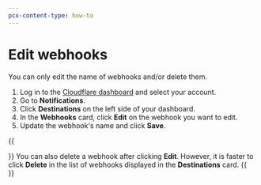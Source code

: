 ```yaml
---
pcx-content-type: how-to
---
```


# Edit webhooks

You can only edit the name of webhooks and/or delete them.

1. Log in to the [Cloudflare dashboard](https://dash.cloudflare.com/login) and select your account.
1. Go to **Notifications**.
1. Click **Destinations** on the left side of your dashboard.
1. In the **Webhooks** card, click **Edit** on the webhook you want to edit.
1. Update the webhook's name and click **Save**.

{{<Aside type="note" header="Note">}}
You can also delete a webhook after clicking **Edit**. However, it is faster to click **Delete** in the list of webhooks displayed in the **Destinations** card.
{{</Aside>}}
